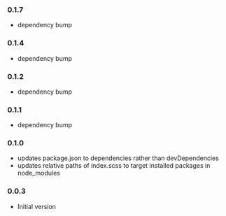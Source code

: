 ### 0.1.7

* dependency bump

### 0.1.4

* dependency bump

### 0.1.2

* dependency bump

### 0.1.1

* dependency bump

### 0.1.0

* updates package.json to dependencies rather than devDependencies
* updates relative paths of index.scss to target installed packages in node_modules

### 0.0.3

* Initial version
